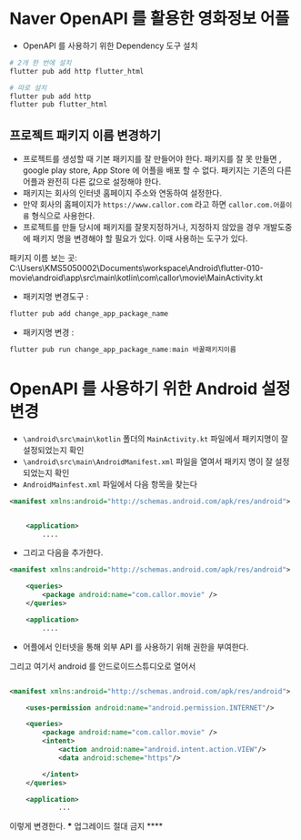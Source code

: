# Naver OpenAPI 를 활용한 영화정보 어플

- OpenAPI 를 사용하기 위한 Dependency 도구 설치

```bash
# 2개 한 번에 설치
flutter pub add http flutter_html

# 따로 설치
flutter pub add http
flutter pub flutter_html

```

## 프로젝트 패키지 이름 변경하기

- 프로젝트를 생성할 때 기본 패키지를 잘 만들어야 한다. 패키지를 잘 못 만들면 , google play store, App Store 에 어플을 배포 할 수 없다. 패키지는 기존의 다른 어플과 완전히 다른 값으로 설정해야 한다.
- 패키지는 회사의 인터넷 홈페이지 주소와 연동하여 설정한다.
- 만약 회사의 홈페이지가 `https://www.callor.com` 라고 하면 `callor.com.어플이름` 형식으로 사용한다.
- 프로젝트를 만들 당시에 패키지를 잘못지정하거나, 지정하지 않았을 경우 개발도중에 패키지 명을 변경해야 할 필요가 있다. 이때 사용하는 도구가 있다.

패키지 이름 보는 곳: C:\Users\KMS5050002\Documents\workspace\Android\flutter-010-movie\android\app\src\main\kotlin\com\callor\movie\MainActivity.kt

- 패키지명 변경도구 :

```bash
flutter pub add change_app_package_name
```

- 패키지명 변경 :

```dart
flutter pub run change_app_package_name:main 바꿀패키지이름
```

# OpenAPI 를 사용하기 위한 Android 설정 변경

- `\android\src\main\kotlin` 폴더의 `MainActivity.kt` 파일에서 패키지명이 잘 설정되었는지 확인
- `\android\src\main\AndroidManifest.xml` 파일을 열여서 패키지 명이 잘 설정되었는지 확인
- `AndroidMainfest.xml` 파일에서 다음 항목을 찾는다

```xml
<manifest xmlns:android="http://schemas.android.com/apk/res/android">


    <application>
        ....

```

- 그리고 다음을 추가한다.

```xml
<manifest xmlns:android="http://schemas.android.com/apk/res/android">

    <queries>
        <package android:name="com.callor.movie" />
    </queries>

    <application>
        ....
```

- 어플에서 인터넷을 통해 외부 API 를 사용하기 위해 권한을 부여한다.

그리고 여기서 android 를 안드로이드스튜디오로 열어서

```xml

<manifest xmlns:android="http://schemas.android.com/apk/res/android">

    <uses-permission android:name="android.permission.INTERNET"/>

    <queries>
        <package android:name="com.callor.movie" />
        <intent>
            <action android:name="android.intent.action.VIEW"/>
            <data android:scheme="https"/>

        </intent>
    </queries>

    <application>
            ...

```

이렇게 변경한다. **\*** 업그레이드 절대 금지 \*\*\*\*
